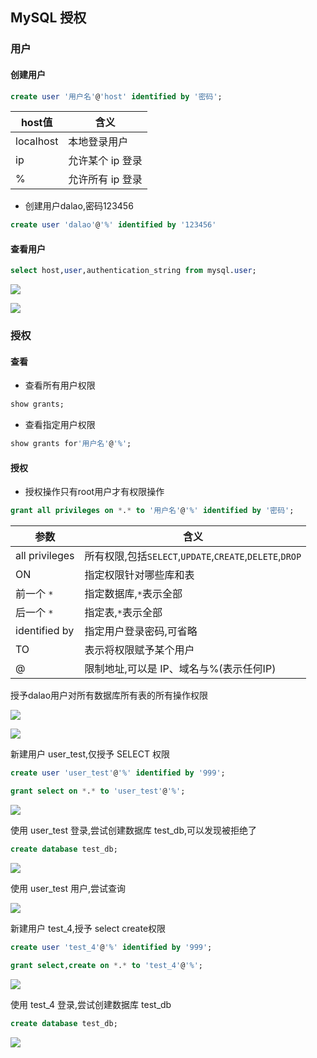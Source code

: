 <!--
 * @Description: 
 * @Version: 1.0
 * @Author: DaLao
 * @Email: dalao_li@163.com
 * @Date: 2021-10-06 13:11:32
 * @LastEditors: DaLao
 * @LastEditTime: 2022-05-09 21:23:39
-->

## MySQL 授权


### 用户


#### 创建用户

```sql
create user '用户名'@'host' identified by '密码';
```
| host值    | 含义             |
| --------- | ---------------- |
| localhost | 本地登录用户     |
| ip        | 允许某个 ip 登录 |
| %         | 允许所有 ip 登录 |

- 创建用户dalao,密码123456

```sql
create user 'dalao'@'%' identified by '123456'
```


#### 查看用户

```sql
select host,user,authentication_string from mysql.user;
```

![](https://cdn.hurra.ltd/img/20200516001828.png)


![](https://cdn.hurra.ltd/img/20200516001919.png)



### 授权



#### 查看

- 查看所有用户权限

```sql
show grants;
```


- 查看指定用户权限

```sql
show grants for'用户名'@'%';
```


#### 授权

- 授权操作只有root用户才有权限操作

```sql
grant all privileges on *.* to '用户名'@'%' identified by '密码';
```

| 参数           | 含义                                                    |
| -------------- | ------------------------------------------------------- |
| all privileges | 所有权限,包括`SELECT`,`UPDATE`,`CREATE`,`DELETE`,`DROP` |
| ON             | 指定权限针对哪些库和表                                  |
| 前一个 `*`     | 指定数据库,`*`表示全部                                  |
| 后一个 `*`     | 指定表,`*`表示全部                                      |
| identified by  | 指定用户登录密码,可省略                                 |
| TO             | 表示将权限赋予某个用户                                  |
| @              | 限制地址,可以是 IP、域名与%(表示任何IP)                 |

授予dalao用户对所有数据库所有表的所有操作权限

![](https://cdn.hurra.ltd/img/20200516003253.png)


![](https://cdn.hurra.ltd/img/20200516003557.png)

新建用户 user_test,仅授予 SELECT 权限

```sql
create user 'user_test'@'%' identified by '999';

grant select on *.* to 'user_test'@'%';
```

![](https://cdn.hurra.ltd/img/20200516004045.png)

使用 user_test 登录,尝试创建数据库 test_db,可以发现被拒绝了

```sql
create database test_db;
```

![](https://cdn.hurra.ltd/img/20200516004259.png)

使用 user_test 用户,尝试查询

![](https://cdn.hurra.ltd/img/20200516004447.png)

新建用户 test_4,授予 select create权限

```sql
create user 'test_4'@'%' identified by '999';

grant select,create on *.* to 'test_4'@'%';
```

![](https://cdn.hurra.ltd/img/20200516084018.png)

使用 test_4 登录,尝试创建数据库 test_db

```sql
create database test_db;
```

![](https://cdn.hurra.ltd/img/20200516084301.png)